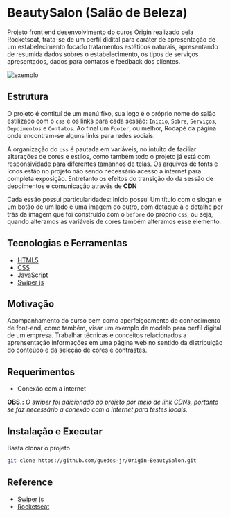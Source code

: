 # BeautySalon (Salão de Beleza)

Projeto front end desenvolvimento do curos Origin realizado pela Rocketseat, trata-se de um perfil didital para caráter de apresentação de um estabelecimento focado tratamentos estéticos naturais, apresentando de resumida dados sobres o estabelecimento, os tipos de serviços apresentados, dados para contatos e feedback dos clientes.

![exemplo](./assets/GitHub/apresentacao.gif)

## Estrutura

O projeto é contituí de um menú fixo, sua logo é o próprio nome do salão estilizado com o `css` e os links para cada sessão: `Início`, `Sobre`, `Serviços`, `Depoimentos` e `Contatos`. Ao final um `Footer`, ou melhor, Rodapé da página onde encontram-se alguns links para redes sociais.

A organização do `css` é pautada em variáveis, no intuito de faciliar alterações de cores e estilos, como também todo o projeto já está com responsividade para diferentes tamanhos de telas. Os arquivos de fonts e ícnos estão no projeto não sendo necessário acesso a internet para completa exposição. Entretanto os efeitos do transição do da sessão de depoimentos e comunicação através de **CDN**

Cada essão possui particularidades: Início possui Um título com o slogan e um botão de um lado e uma imagem do outro, com detaque a o detalhe por trás da imagem que foi construído com o `before` do próprio `css`, ou seja, quando alteramos as variáveis de cores também alteramos esse elemento.

## Tecnologias e Ferramentas

- [HTML5](https://developer.mozilla.org/pt-BR/docs/Web/HTML)
- [CSS](https://developer.mozilla.org/pt-BR/docs/Web/CSS)
- [JavaScript](https://developer.mozilla.org/pt-BR/docs/Web/JavaScript)
- [Swiper js](https://swiperjs.com/)

## Motivação

Acompanhamento do curso bem como aperfeiçoamento de conhecimento de font-end, como também, visar um exemplo de modelo para perfil digital de um empresa. Trabalhar técnicas e conceitos relacionados a aprensentação informações em uma página web no sentido da distribuição do conteúdo e da seleção de cores e contrastes.

## Requerimentos

- Conexão com a internet

**OBS.:** _O swiper foi adicionado ao projeto por meio de link CDNs, portanto se faz necessário a conexão com a internet para testes locais._

## Instalação e Executar

Basta clonar o projeto

```bash
git clone https://github.com/guedes-jr/Origin-BeautySalon.git
```

## Reference

- [Swiper js](https://swiperjs.com/)
- [Rocketseat](https://app.rocketseat.com.br/)
